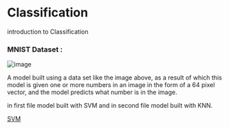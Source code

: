 # Classification
introduction to Classification

### MNIST Dataset :
![image](https://github.com/mse056/Classification/assets/77380435/2b461c80-e5cf-417f-b6f7-1231d9ad755d)

A model built using a data set like the image above, as a result of which this model is given one or more numbers in an image in the form of a 64 pixel vector, and the model predicts what number is in the image.

in first file model built with SVM and in second file model built with KNN.

[SVM](https://en.wikipedia.org/wiki/Support_vector_machine)
